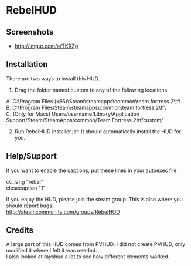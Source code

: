 RebelHUD  
=======  

Screenshots  
--------  

* http://imgur.com/a/TKRZg  

Installation  
--------  

There are two ways to install this HUD.  

1. Drag the folder named custom to any of the following locations  
 
 A. C:\Program Files (x86)\Steam\steamapps\common\team fortress 2\tf\  
 B. C:\Program Files\Steam\steamapps\common\team fortress 2\tf\  
 C. (Only for Macs) Users/username/Library/Application Support/Steam/SteamApps/common/Team Fortress 2/tf/custom/  

2. Run RebelHUD Installer.jar. It should automatically install the HUD for you.  
  
Help/Support  
--------  

If you want to enable the captions, put these lines in your autoexec file  
  
cc_lang "rebel"  
closecaption "1"  
  
If you enjoy the HUD, please join the steam group. This is also where you should report bugs.  
http://steamcommunity.com/groups/RebelHUD  
  
Credits  
--------  
  
A large part of this HUD comes from PVHUD. I did not create PVHUD, only modified it where I felt it was needed.  
I also looked at rayshud a lot to see how different elements worked.  




